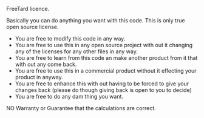 FreeTard licence.

Basically you can do anything you want with this code. This is only true open source license.

 * You are free to modify this code in any way.
 * You are free to use this in any open source project with out it changing any of the licenses for any other files in any way.
 * You are free to learn from this code an make another product from it that with out any come back.
 * You are free to use this in a commercial product without it effecting your product in anyway.
 * You are free to enhance this with out having to be forced to give your changes back (please do though giving back is open to you to decide)
 * You are free to do any dam thing you want.

NO Warranty or Guarantee that the calculations are correct.